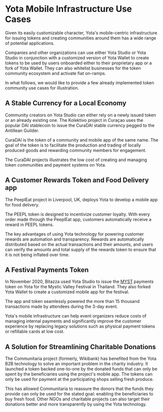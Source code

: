 # Yota Mobile Infrastructure Use Cases

Given its easily customizable character, Yota's mobile-centric infrastructure for issuing tokens and creating communities around them has a wide range of potential applications.

Companies and other organizations can use either Yota Studio or Yota Studio in conjunction with a customized version of Yota Wallet to create tokens to be used by users onboarded either to their proprietary app or a fork of Yota Wallet. They can also whitelist businesses for the token community ecosystem and activate fiat on-ramps.  

In what follows, we would like to provide a few already implemented token community use cases for illustration.

## A Stable Currency for a Local Economy

Community creators on Yota Studio can either rely on a newly issued token or an already existing one. The Kolektivo project in Curaçao uses the popular DAI stablecoin to issue the CuraDAI stable currency pegged to the Antillean Guilder.

CuraDAI is the token of a community and mobile app of the same name. The goal of the token is to facilitate the production and trading of locally produced goods and rewarding community members for engagement.

The CuraDAI projects illustrates the low cost of creating and managing token communities and payment systems on Yota.   

## A Customer Rewards Token and Food Delivery app

The PeeplEat project in Liverpool, UK, deploys Yota to develop a mobile app for food delivery. 

The PEEPL token is designed to incentivize customer loyalty. With every order made through the PeeplEat app, customers automatically receive a reward in PEEPL tokens. 

The key advantages of using Yota technology for powering customer rewards are automation and transparency. Rewards are automatically distributed based on the actual transactions and their amounts, and users can verify the amounts and total supply of the rewards token to ensure that it is not being inflated over time.  

## A Festival Payments Token

In November 2020, Bitazza used Yota Studio to issue the [MYST](https://cybyotascan.com/address/0x510FAD1AD23064Ae881B129314EFdD9FDa6d4782/transactions) payments token on Yota for the Mystic Valley Festival in Thailand. They also forked Yota Wallet to create a customized mobile app for the festival. 

The app and token seamlessly powered the more than 15 thousand transactions made by attendees during the 3-day event. 

Yota's mobile infrastructure can help event organizers reduce costs of managing internal payments and significantly improve the customer experience by replacing legacy solutions such as physical payment tokens or refillable cards at low cost.

## A Solution for Streamlining Charitable Donations

The Communitaria project \(formerly, Wikibank\) has benefited from the Yota B2B technology to solve an important problem in the charity industry. It launched a token backed one-to-one by the donated funds that can only be spent by the beneficiaries using the project's mobile app. The tokens can only be used for payment at the participating shops selling fresh produce.

This has allowed Communitaria to reassure the donors that the funds they provide can only be used for the stated goal: enabling the beneficiaries to buy fresh food. Other NGOs and charitable projects can also target their donations better and more transparently by using the Yota technology.  

